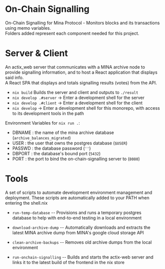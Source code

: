 # On-Chain Signalling

On-Chain Signalling for Mina Protocol - Monitors blocks and its transactions using memo variables.\
Folders added represent each component needed for this project.

# Server & Client

An actix_web server that communicates with a MINA archive node to provide signalling information, and to host a React application that displays said info.\
A React SPA that displays and totals signalling results (votes) from the API.

- `nix build` Builds the server and client and outputs to `./result`
- `nix develop .#server` -> Enter a development shell for the server
- `nix develop .#client` -> Enter a development shell for the client
- `nix develop` -> Enter a development shell for this monorepo, with access to its development tools in the path

Environment Variables for `nix run .`:

- DBNAME : the name of the mina archive database (`archive_balances_migrated`)
- USER : the user that owns the postgres database (`$USER`)
- PASSWD : the database password (`''`)
- DBPORT : the database's bound port (`5432`)
- PORT : the port to bind the on-chain-signalling server to (`8080`)

# Tools

A set of scripts to automate development environment management and deployment. These scripts are automatically added to your PATH when entering the shell.nix

- `run-temp-database` --
  Provisions and runs a temporary postgres database to help with end-to-end testing in a local environment

- `download-archive-dump` --
  Automatically downloads and extracts the latest MINA archive dump from MINA's google cloud storage API

- `clean-archive-backups` --
  Removes old archive dumps from the local environment

- `run-onchain-signalling` --
  Builds and starts the actix-web server and links it to the latest build of the frontend in the nix store
